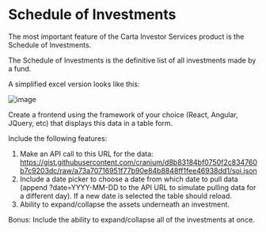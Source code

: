 # Schedule of Investments

The most important feature of the Carta Investor Services product is the Schedule of Investments.

The Schedule of Investments is the definitive list of all investments made by a fund.

A simplified excel version looks like this:

![image](https://user-images.githubusercontent.com/7346422/49432108-cabce480-f763-11e8-88e2-5bae0667d4ac.png)

Create a frontend using the framework of your choice (React, Angular, JQuery, etc) that displays this data in a table form.

Include the following features:
1. Make an API call to this URL for the data: https://gist.githubusercontent.com/cranium/d8b83184bf0750f2c834760b7c9203dc/raw/a73a70716951f77b90e84b8848ff1fee46938dd1/soi.json
2. Include a date picker to choose a date from which date to pull data (append ?date=YYYY-MM-DD to the API URL to simulate pulling data for a different day). If a new date is selected the table should reload.
3. Ability to expand/collapse the assets underneath an investment.

Bonus:
Include the ability to expand/collapse all of the investments at once.
